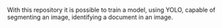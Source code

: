 With this repository it is possible to train a model, using YOLO, capable of segmenting an image, identifying a document in an image.
